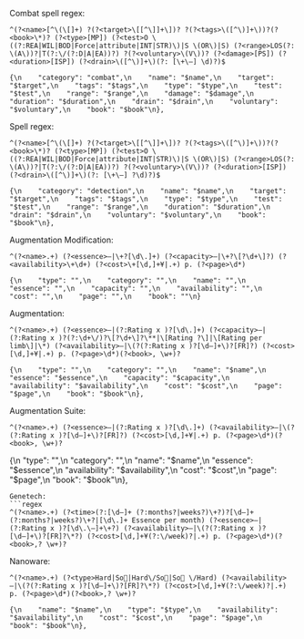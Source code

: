Combat spell regex:
```regex
^(?<name>[^\(\[]+) ?(?<target>\[[^\]]+\])? ?(?<tags>\([^\)]+\))?(?<book>\*)? (?<type>[MP]) (?<test>O \((?:REA|WIL|BOD|Force|attribute|INT|STR)\)|S \(OR\)|S) (?<range>LOS(?: \(A\))?|T(?:\/(?:D|A|EA))?) ?(?<voluntary>\(V\))? (?<damage>[PS]) (?<duration>[ISP]) (?<drain>\([^\)]+\)(?: [\+\–] \d)?)$
```
```
{\n    "category": "combat",\n    "name": "$name",\n    "target": "$target",\n    "tags": "$tags",\n    "type": "$type",\n    "test": "$test",\n    "range": "$range",\n    "damage": "$damage",\n    "duration": "$duration",\n    "drain": "$drain",\n    "voluntary": "$voluntary",\n    "book": "$book"\n},
```
Spell regex:
```regex
^(?<name>[^\(\[]+) ?(?<target>\[[^\]]+\])? ?(?<tags>\([^\)]+\))?(?<book>\*)? (?<type>[MP]) (?<test>O \((?:REA|WIL|BOD|Force|attribute|INT|STR)\)|S \(OR\)|S) (?<range>LOS(?: \(A\))?|T(?:\/(?:D|A|EA))?) ?(?<voluntary>\(V\))? (?<duration>[ISP]) (?<drain>\([^\)]+\)(?: [\+\–] ?\d)?)$
```
```
{\n    "category": "detection",\n    "name": "$name",\n    "target": "$target",\n    "tags": "$tags",\n    "type": "$type",\n    "test": "$test",\n    "range": "$range",\n    "duration": "$duration",\n    "drain": "$drain",\n    "voluntary": "$voluntary",\n    "book": "$book"\n},
```
Augmentation Modification:
```regex
^(?<name>.+) (?<essence>—|\+?[\d\.]+) (?<capacity>—|\+?\[?\d+\]?) (?<availability>\+\d+) (?<cost>\+[\d,]+¥|.+) p. (?<page>\d*)
```
```
{\n    "type": "",\n    "category": "",\n    "name": "",\n    "essence": "",\n    "capacity": "",\n    "availability": "",\n    "cost": "",\n    "page": "",\n    "book": ""\n}
```
Augmentation:
```regex
^(?<name>.+) (?<essence>—|(?:Rating x )?[\d\.]+) (?<capacity>—|(?:Rating x )?(?:\d+\/)?\[?\d+\]?\**|\[Rating ?\]|\[Rating per limb\]|\*) (?<availability>—|\(?(?:Rating x )?[\d–]+\)?[FR]?) (?<cost>[\d,]+¥|.+) p. (?<page>\d*)(?<book>, \w+)?
```
```
{\n    "type": "",\n    "category": "",\n    "name": "$name",\n    "essence": "$essence",\n    "capacity": "$capacity",\n    "availability": "$availability",\n    "cost": "$cost",\n    "page": "$page",\n    "book": "$book"\n},
```
Augmentation Suite:
```regex
^(?<name>.+) (?<essence>—|(?:Rating x )?[\d\.]+) (?<availability>—|\(?(?:Rating x )?[\d–]+\)?[FR]?) (?<cost>[\d,]+¥|.+) p. (?<page>\d*)(?<book>, \w+)?
```
{\n    "type": "",\n    "category": "",\n    "name": "$name",\n    "essence": "$essence",\n    "availability": "$availability",\n    "cost": "$cost",\n    "page": "$page",\n    "book": "$book"\n},
```
Genetech:
```regex
^(?<name>.+) (?<time>(?:[\d–]+ (?:months?|weeks?)\+?)?[\d–]+ (?:months?|weeks?)\+?|[\d\.]+ Essence per month) (?<essence>—|(?:Rating x )?[\d\.\–]+\+?) (?<availability>—|\(?(?:Rating x )?[\d–]+\)?[FR]?\*?) (?<cost>[\d,]+¥(?:\/week)?|.+) p. (?<page>\d*)(?<book>,? \w+)?
```
Nanoware:
```regex
^(?<name>.+) (?<type>Hard|So|Hard\/So|So \/Hard) (?<availability>—|\(?(?:Rating x )?[\d–]+\)?[FR]?\*?) (?<cost>[\d,]+¥(?:\/week)?|.+) p. (?<page>\d*)(?<book>,? \w+)?
```
```
{\n    "name": "$name",\n    "type": "$type",\n    "availability": "$availability",\n    "cost": "$cost",\n    "page": "$page",\n    "book": "$book"\n},
```